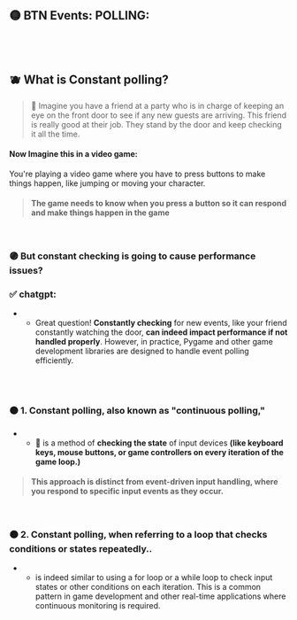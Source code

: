 ## 🟡  BTN Events: POLLING:

<br>

<br>

## 🫐 What is Constant polling?

> 🧸 Imagine you have a friend at a party who is in charge of keeping an eye on the front door to see if any new guests are arriving. This friend is really good at their job. They stand by the door and keep checking it all the time.

#### Now Imagine this in a video game:

You're playing a video game where you have to press buttons to make things happen, like jumping or moving your character.

> #### The game needs to know when you press a button so it can respond and make things happen in the game


<br>

### 🟣 But constant checking is going to cause performance issues?

### ✅  chatgpt:

- - Great question! **Constantly checking** for new events, like your friend constantly watching the door, **can indeed impact performance if not handled properly**. However, in practice, Pygame and other game development libraries are designed to handle event polling efficiently.

<br>
<br>

### 🟠 1. Constant polling, also known as "continuous polling,"

- - 📌  is a method of **checking the state** of input devices **(like keyboard keys, mouse buttons, or game controllers on every iteration of the game loop.)**

> #### This approach is distinct from event-driven input handling, where you respond to specific input events as they occur.

<br>

### 🟠 2. Constant polling, when referring to a loop that checks conditions or states repeatedly..

- - is indeed similar to using a for loop or a while loop to check input states or other conditions on each iteration. This is a common pattern in game development and other real-time applications where continuous monitoring is required.

<br>
<br>


